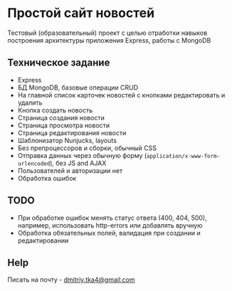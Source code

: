 # Простой сайт новостей

Тестовый (образовательный) проект с целью отработки навыков построения архитектуры приложения Express, работы с MongoDB

## Техническое задание

* Express
* БД MongoDB, базовые операции CRUD
* На главной список карточек новостей с кнопками редактировать и удалить
* Кнопка создать новость
* Страница создания новости
* Страница просмотра новости
* Страница редактирования новости
* Шаблонизатор Nunjucks, layouts
* Без препроцессоров и сборки, обычный CSS
* Отправка данных через обычную форму (`application/x-www-form-urlencoded`), без JS and AJAX
* Пользователей и авторизации нет
* Обработка ошибок

## TODO

* При обработке ошибок менять статус ответа (400, 404, 500), например, использовать http-errors или добавлять вручную
* Обработка обязательных полей, валидация при создании и редактировании

## Help

Писать на почту - dmitriy.tka4@gmail.com
